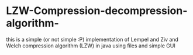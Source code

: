 LZW-Compression-decompression-algorithm-
========================================

this is a simple (or not simple :P) implementation of Lempel and Ziv and Welch compression algorithm (LZW) in java using files and simple GUI
